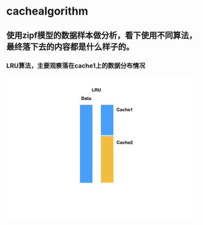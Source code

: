 # cachealgorithm
## 使用zipf模型的数据样本做分析，看下使用不同算法，最终落下去的内容都是什么样子的。
### LRU算法，主要观察落在cache1上的数据分布情况
![LRU算法](LRU.001.png)
